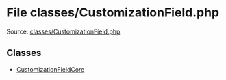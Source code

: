 File classes/CustomizationField.php
=========
Source: [classes/CustomizationField.php](https://github.com/PrestaShop/PrestaShop/blob/1.6.1.1/classes/CustomizationField.php)


Classes
-------

* [CustomizationFieldCore](class.CustomizationFieldCore.md)

